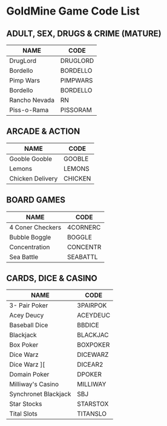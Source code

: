 # GoldMine Game Code List

## ADULT, SEX, DRUGS & CRIME (MATURE)

| NAME | CODE |
|-----|-----|
| DrugLord         | DRUGLORD |
| Bordello         | BORDELLO |
| Pimp Wars        | PIMPWARS |
| Bordello         | BORDELLO |
| Rancho Nevada    | RN       |
| Piss-o-Rama      | PISSORAM |


## ARCADE & ACTION

| NAME | CODE |
|-----|-----|
| Gooble Gooble    | GOOBLE  |
| Lemons           | LEMONS  |
| Chicken Delivery | CHICKEN |

## BOARD GAMES


| NAME | CODE |
|-----|-----|
| 4 Coner Checkers| 4CORNERC |
| Bubble Boggle | BOGGLE |
| Concentration | CONCENTR |
| Sea Battle | SEABATTL |

## CARDS, DICE & CASINO


| NAME | CODE |
|-----|-----|
| 3- Pair Poker| 3PAIRPOK |
| Acey Deucy | ACEYDEUC |
| Baseball Dice | BBDICE |
| Blackjack | BLACKJAC | 
| Box Poker| BOXPOKER |
| Dice Warz | DICEWARZ |
| Dice Warz \]\[ | DICEAR2 |
| Domain Poker | DPOKER |
| Milliway's Casino | MILLIWAY |
| Synchronet Blackjack | SBJ |
| Star Stocks | STARSTOX |
| Tital Slots | TITANSLO |





